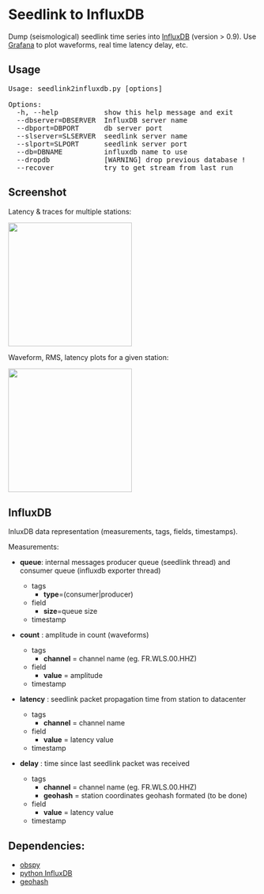 # Seedlink to InfluxDB

Dump (seismological) seedlink time series into [InfluxDB](https://influxdata.com) (version > 0.9). Use [Grafana](http://grafana.org) to plot waveforms, real time latency delay, etc.

## Usage
<pre>
Usage: seedlink2influxdb.py [options]

Options:
  -h, --help           show this help message and exit
  --dbserver=DBSERVER  InfluxDB server name
  --dbport=DBPORT      db server port
  --slserver=SLSERVER  seedlink server name
  --slport=SLPORT      seedlink server port
  --db=DBNAME          influxdb name to use
  --dropdb             [WARNING] drop previous database !
  --recover            try to get stream from last run
</pre>

## Screenshot 
Latency & traces for multiple stations:

<img src="https://cloud.githubusercontent.com/assets/4367036/12712706/95c4a38c-c8ca-11e5-8fa7-9c40bbdb8d24.png" width="250">

Waveform, RMS, latency plots for a given station:

<img src="https://cloud.githubusercontent.com/assets/4367036/12712707/95e9f498-c8ca-11e5-8115-cabb66dbf692.png" width="250">

## InfluxDB

InluxDB data representation (measurements, tags, fields, timestamps).

Measurements:

* **queue**: internal messages producer queue (seedlink thread) and consumer queue (influxdb exporter thread)
	* tags  
		* **type**=(consumer|producer)
	* field
		* **size**=queue size
	* timestamp 

* **count** : amplitude in count (waveforms)
	* tags
		* **channel** = channel name (eg. FR.WLS.00.HHZ)
	* field
		* **value** = amplitude	
	* timestamp
	 
* **latency** : seedlink packet propagation time from station to datacenter
	* tags
		* **channel** = channel name 
	* field
		* **value** = latency value	
	* timestamp
		
* **delay** : time since last seedlink packet was received
	* tags
		* **channel** = channel name (eg. FR.WLS.00.HHZ)
		* **geohash** = station coordinates geohash formated (to be done)
	* field 
 		* **value** = latency value
	* timestamp


## Dependencies:
* [obspy](https://github.com/obspy/obspy/wiki)
* [python InfluxDB](https://github.com/influxdata/influxdb-python)
* [geohash](https://github.com/vinsci/geohash/)
